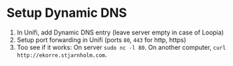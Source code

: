 # Setup Dynamic DNS

1. In Unifi, add Dynamic DNS entry (leave server empty in case of Loopia)
1. Setup port forwarding in Unifi (ports `80`, `443` for http, https)
1. Too see if it works: On server `sudo nc -l 80`. On another computer, `curl http://ekorre.stjarnholm.com`.

